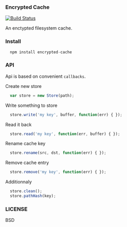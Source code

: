 ### Encrypted Cache 

[![Build Status](https://travis-ci.org/linuxenko/encrypted-cache.svg?branch=master)](https://travis-ci.org/linuxenko/encrypted-cache)

An enctypted filesystem cache.

### Install

```js
  npm install encrypted-cache
```

### API

Api is based on convenient `callbacks`.

Create new store

```js
  var store = new Store(path);
```

Write something to store

```js
  store.write('my key', buffer, function(err) { });
```

Read it back

```js
  store.read('my key', function(err, buffer) { });
```

Rename cache key

```js
  store.rename(src, dst, function(err) { });
```

Remove cache entry

```js
  store.remove('my key', function(err) { });
```

Additionnaly

```js
  store.clean();
  store.pathHash(key);
```


### LICENSE

BSD

